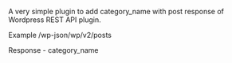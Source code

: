 A very simple plugin to add category_name with post response of Wordpress REST API plugin.

Example
/wp-json/wp/v2/posts

Response - category_name
